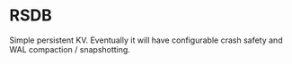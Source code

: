 # RSDB
Simple persistent KV.  Eventually it will have configurable crash safety and WAL compaction / snapshotting.
